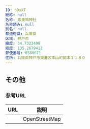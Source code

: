 ```yaml
---
ID: o9skT
総称: null
名称: 素戔嗚神社
名称読み: null
別名: null
都道府県: 兵庫県
区域: 神戸市
緯度: 34.7323498
経度: 135.2679412
郵便番号: 6580071
住所: 兵庫県神戸市東灘区本山町岡本１１８０
---
```


## その他

### 参考URL

| URL | 説明          |
| --- | ------------- |
|     | OpenStreetMap |
